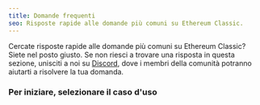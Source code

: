 ```yaml
---
title: Domande frequenti
seo: Risposte rapide alle domande più comuni su Ethereum Classic.
---
```


Cercate risposte rapide alle domande più comuni su Ethereum Classic? Siete nel posto giusto. Se non riesci a trovare una risposta in questa sezione, unisciti a noi su [Discord](https://ethereumclassic.org/discord), dove i membri della comunità potranno aiutarti a risolvere la tua domanda.

### Per iniziare, selezionare il caso d'uso

